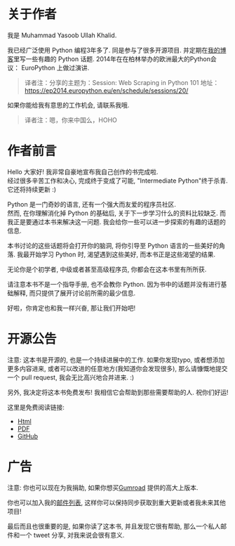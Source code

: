 # 关于作者

我是 Muhammad Yasoob Ullah Khalid. 

我已经广泛使用 Python 编程3年多了. 同是参与了很多开源项目. 并定期在[我的博客](http://pythontips.com/)里写一些有趣的 Python 话题. 2014年在在柏林举办的欧洲最大的Python会议： EuroPython 上做过演讲. 
> 译者注：分享的主题为：Session: Web Scraping in Python 101 地址：https://ep2014.europython.eu/en/schedule/sessions/20/

如果你能给我有意思的工作机会, 请联系我哦.
> 译者注：嗯，你来中国么，HOHO

# 作者前言

Hello 大家好! 我非常自豪地宣布我自己创作的书完成啦.   
经过很多辛苦工作和决心, 完成终于变成了可能, "Intermediate Python"终于杀青.   
它还将持续更新 :)

Python 是一门奇妙的语言, 还有一个强大而友爱的程序员社区.  
然而, 在你理解消化掉 Python 的基础后, 关于下一步学习什么的资料比较缺乏. 而我正是要通过本书来解决这一问题.
我会给你一些可以进一步探索的有趣的话题的信息.

本书讨论的这些话题将会打开你的脑洞, 将你引导至 Python 语言的一些美好的角落. 我最开始学习 Python 时, 渴望遇到这些美好, 而本书正是这些渴望的结果.

无论你是个初学者, 中级或者甚至高级程序员, 你都会在这本书里有所所获.

请注意本书不是一个指导手册, 也不会教你 Python. 因为书中的话题并没有进行基础解释, 而只提供了展开讨论前所需的最少信息.

好啦，你肯定也和我一样兴奋, 那让我们开始吧!

# 开源公告
注意: 这本书是开源的, 也是一个持续进展中的工作. 如果你发现typo, 或者想添加更多内容进来, 或者可以改进的任意地方(我知道你会发现很多),  那么请慷慨地提交一个 pull request, 我会无比高兴地合并进来. :)

另外, 我决定将这本书免费发布!   我相信它会帮助到那些需要帮助的人. 祝你们好运!

这里是免费阅读链接:
- [Html](http://book.pythontips.com/) 
- [PDF](http://readthedocs.org/projects/intermediatepythongithubio/downloads/pdf/latest/)
- [GitHub](https://github.com/IntermediatePython/intermediatePython)

# 广告
注意: 你也可以现在为我捐助, 如果你想买[Gumroad](https://gumroad.com/l/intermediate_python) 提供的高大上版本.

你也可以加入我的[邮件列表](http://eepurl.com/bwjcej), 这样你可以保持同步获取到重大更新或者我未来其他项目!

最后而且也很重要的是, 如果你读了这本书, 并且发现它很有帮助, 那么一个私人邮件和一个 tweet 分享, 对我来说会很有意义.
